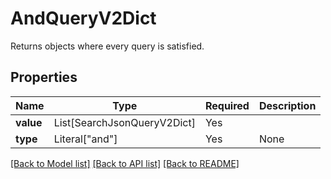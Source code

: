 # AndQueryV2Dict

Returns objects where every query is satisfied.

## Properties
| Name | Type | Required | Description |
| ------------ | ------------- | ------------- | ------------- |
**value** | List[SearchJsonQueryV2Dict] | Yes |  |
**type** | Literal["and"] | Yes | None |


[[Back to Model list]](../../../README.md#models-v2-link) [[Back to API list]](../../../README.md#apis-v2-link) [[Back to README]](../../../README.md)
